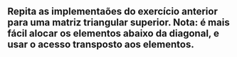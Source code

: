 ## Repita as implementaões do exercício anterior para uma matriz triangular superior. Nota: é mais fácil alocar os elementos abaixo da diagonal, e usar o acesso transposto aos elementos.
